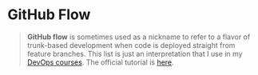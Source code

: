# GitHub Flow

> **GitHub flow** is sometimes used as a nickname to refer to a flavor of trunk-based development when code is deployed straight from feature branches.
> This list is just an interpretation that I use in my [DevOps courses](http://redpill.solutions).
> The official tutorial is [here](https://guides.github.com/introduction/flow/).
